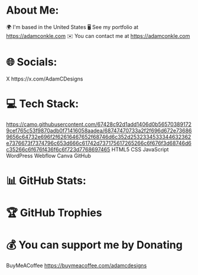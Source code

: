 <h1>About Me:</h1>

🌍 I'm based in the United States
🖥️ See my portfolio at https://adamconkle.com
✉️ You can contact me at https://adamconkle.com

<h1>🌐 Socials:</h1>
X https://x.com/AdamCDesigns

<h1> 💻 Tech Stack:</h1>

https://camo.githubusercontent.com/67428c92d1add1406d0b565703891729cef765c53f9870adb0f71416058aadea/68747470733a2f2f696d672e736869656c64732e696f2f62616467652f68746d6c352d2532334533344632362e7376673f7374796c653d666c61742d737175617265266c6f676f3d68746d6c35266c6f676f436f6c6f723d7768697465 
HTML5 CSS JavaScript WordPress Webflow Canva GitHub


<h1>📊 GitHub Stats:</h1>



<h1>🏆 GitHub Trophies</h1>


<h1>💰 You can support me by Donating</h1>

BuyMeACoffee https://buymeacoffee.com/adamcdesigns
